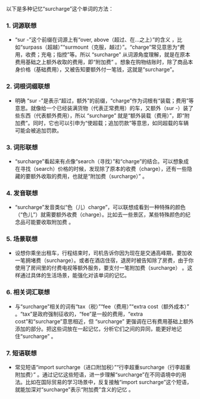 以下是多种记忆“surcharge”这个单词的方法：

### 1. 词源联想
- “sur -”这个前缀在词源上有“over, above（超过、在…之上）”的含义 ，比如“surpass（超越）”“surmount（克服，越过）”。“charge”常见意思为“费用，收费；充电；指控”等。所以 “surcharge” 从词源角度理解，就是在原本费用基础之上额外收取的费用，即“附加费” 。想象在购物结账时，除了商品本身价格（基础费用），又被告知要额外付一笔钱，这就是“surcharge”。 

### 2. 词根词缀联想
- 明确 “sur -”是表示“超过，额外”的前缀，“charge”作为词根有“装载；费用”等意思。就像给一个已经装满货物（代表正常费用）的车，又额外（sur -）装了些东西（代表额外费用），所以 “surcharge” 就是“额外装载（费用）”，即“附加费”。同时，它也可以引申为“使超载；追加罚款”等意思，如同超载的车辆可能会被追加罚款。 

### 3. 词形联想
- “surcharge”看起来有点像“search（寻找）”和“charge”的结合。可以想象成在寻找（search）价格的时候，发现除了原本的收费（charge），还有一些隐藏的要额外收取的费用，也就是“附加费（surcharge）” 。 

### 4. 发音联想
- “surcharge”发音类似“色（儿）charge”，可以联想成看到一种特殊的颜色（“色儿”）就需要额外收费（charge）。比如去一些景区，某些特殊颜色的纪念品可能要收取附加费 。 

### 5. 场景联想
- 设想你乘坐出租车，行程结束时，司机告诉你因为现在是交通高峰期，要加收一笔拥堵费（surcharge）。或者在酒店住宿，退房时被告知除了房费，由于你使用了房间里的付费电视等额外服务，要支付一笔附加费（surcharge） 。这样通过具体的生活场景，能强化对该单词的记忆。 

### 6. 相关词汇联想
- 与“surcharge”相关的词有“tax（税）”“fee（费用）”“extra cost（额外成本）” 。“tax”是政府强制征收的，“fee”是一般的费用，“extra cost”和“surcharge”意思相近，但 “surcharge” 更强调在已有费用基础上额外添加的部分。把这些词放在一起记忆，分析它们之间的异同，能更好地记住“surcharge” 。 

### 7. 短语联想
- 常见短语“import surcharge（进口附加税）”“行李超重surcharge（行李超重附加费）” 。通过记忆这些短语，进一步理解“surcharge”在不同语境中的用法。比如在国际贸易的学习场景中，反复接触“import surcharge”这个短语，就能加深对“surcharge”表示“附加费”含义的记忆 。 